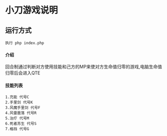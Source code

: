 # 小刀游戏说明

## 运行方式

    执行 php index.php

#### 介绍

回合制通过判断对方使用技能和己方的MP来使对方生命值归零的游戏,电脑生命值归零后会进入QTE

#### 技能列表

    1.充能 代号C 
    2.手里剑 代号K
    3.风魔手里剑 代号F 
    4.风雷震落 代号R 
    5.治疗 代号M
    6.死者苏生 代号S
    7.格挡 代号G 

